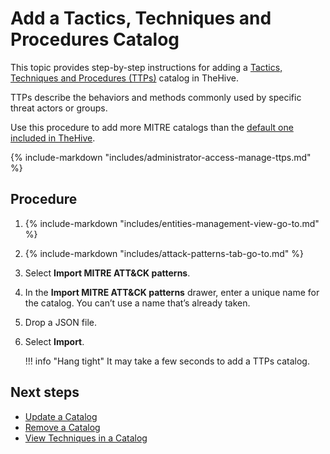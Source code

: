 # Add a Tactics, Techniques and Procedures Catalog

This topic provides step-by-step instructions for adding a [Tactics, Techniques and Procedures (TTPs)](../../user-guides/analyst-corner/cases/ttps/about-ttps.md) catalog in TheHive.

TTPs describe the behaviors and methods commonly used by specific threat actors or groups.

Use this procedure to add more MITRE catalogs than the [default one included in TheHive](../../user-guides/analyst-corner/cases/ttps/about-ttps.md#mitre-attck-framework).

{% include-markdown "includes/administrator-access-manage-ttps.md" %}

<h2>Procedure</h2>

1. {% include-markdown "includes/entities-management-view-go-to.md" %}

2. {% include-markdown "includes/attack-patterns-tab-go-to.md" %}

3. Select **Import MITRE ATT&CK patterns**.

4. In the **Import MITRE ATT&CK patterns** drawer, enter a unique name for the catalog. You can’t use a name that’s already taken.

5. Drop a JSON file.

6. Select **Import**.

    !!! info "Hang tight"
        It may take a few seconds to add a TTPs catalog.

<h2>Next steps</h2>

* [Update a Catalog](update-a-catalog.md)
* [Remove a Catalog](remove-a-catalog.md)
* [View Techniques in a Catalog](view-techniques-in-a-catalog.md)